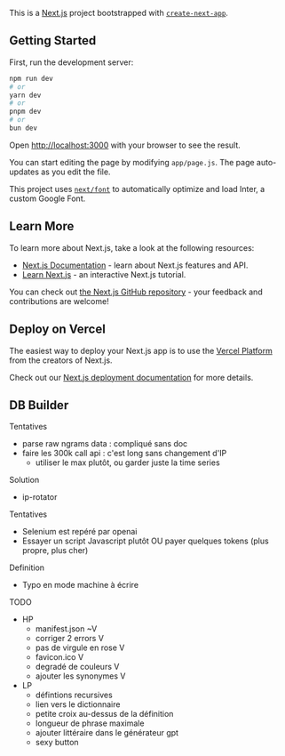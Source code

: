 This is a [Next.js](https://nextjs.org/) project bootstrapped with [`create-next-app`](https://github.com/vercel/next.js/tree/canary/packages/create-next-app).

## Getting Started

First, run the development server:

```bash
npm run dev
# or
yarn dev
# or
pnpm dev
# or
bun dev
```

Open [http://localhost:3000](http://localhost:3000) with your browser to see the result.

You can start editing the page by modifying `app/page.js`. The page auto-updates as you edit the file.

This project uses [`next/font`](https://nextjs.org/docs/basic-features/font-optimization) to automatically optimize and load Inter, a custom Google Font.

## Learn More

To learn more about Next.js, take a look at the following resources:

- [Next.js Documentation](https://nextjs.org/docs) - learn about Next.js features and API.
- [Learn Next.js](https://nextjs.org/learn) - an interactive Next.js tutorial.

You can check out [the Next.js GitHub repository](https://github.com/vercel/next.js/) - your feedback and contributions are welcome!

## Deploy on Vercel

The easiest way to deploy your Next.js app is to use the [Vercel Platform](https://vercel.com/new?utm_medium=default-template&filter=next.js&utm_source=create-next-app&utm_campaign=create-next-app-readme) from the creators of Next.js.

Check out our [Next.js deployment documentation](https://nextjs.org/docs/deployment) for more details.

## DB Builder
Tentatives 
- parse raw ngrams data : compliqué sans doc
- faire les 300k call api : c'est long sans changement d'IP
    - utiliser le max plutôt, ou garder juste la time series

Solution
- ip-rotator

Tentatives
- Selenium est repéré par openai
- Essayer un script Javascript plutôt OU payer quelques tokens (plus propre, plus cher)

Definition
- Typo en mode machine à écrire

TODO
- HP
    - manifest.json ~V
    - corriger 2 errors V
    - pas de virgule en rose V
    - favicon.ico V
    - degradé de couleurs V
    - ajouter les synonymes V
- LP
    - défintions recursives
    - lien vers le dictionnaire
    - petite croix au-dessus de la définition
    - longueur de phrase maximale
    - ajouter littéraire dans le générateur gpt
    - sexy button
